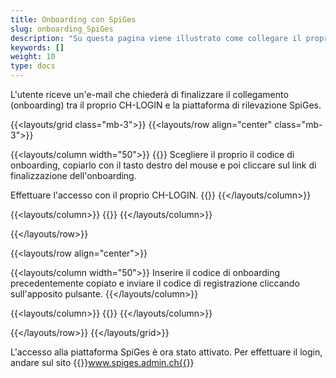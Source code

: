 ```yaml
---
title: Onboarding con SpiGes
slug: onboarding_SpiGes
description: "Su questa pagina viene illustrato come collegare il proprio CH-LOGIN con SpiGes."
keywords: []
weight: 10
type: docs
---
```


L'utente riceve un'e-mail che chiederà di finalizzare il collegamento (onboarding) tra il proprio CH-LOGIN e la piattaforma di rilevazione SpiGes.

{{<layouts/grid class="mb-3">}}
{{<layouts/row align="center" class="mb-3">}}

{{<layouts/column width="50">}}
{{<markdown>}}
Scegliere il proprio il codice di onboarding, copiarlo con il tasto destro del mouse e poi cliccare sul link di finalizzazione dell'onboarding.

Effettuare l'accesso con il proprio CH-LOGIN.
{{</markdown>}}
{{</layouts/column>}}

{{<layouts/column>}}
{{<insertImage image="mail_onboarding_de.png" class="edge max-w-90">}}
{{</layouts/column>}}

{{</layouts/row>}}

{{<layouts/row align="center">}}

{{<layouts/column width="50">}}
Inserire il codice di onboarding precedentemente copiato e inviare il codice di registrazione cliccando sull'apposito pulsante.
{{</layouts/column>}}

{{<layouts/column>}}
{{<insertImage image="enregistrement_it.png" class="edge max-w-90">}}
{{</layouts/column>}}

{{</layouts/row>}}
{{</layouts/grid>}}

L'accesso alla piattaforma SpiGes è ora stato attivato. Per effettuare il login, andare sul sito  {{<link url="https://www.spiges.admin.ch/home" newTab="true">}}www.spiges.admin.ch{{</link>}}
<!--www.spiges.admin.ch-->

